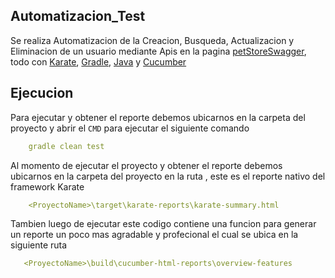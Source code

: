 ## Automatizacion_Test

Se realiza Automatizacion de la Creacion, Busqueda, Actualizacion y Eliminacion de un usuario mediante  Apis en la pagina [petStoreSwagger](https://petstore.swagger.io/), todo con [Karate](https://github.com/karatelabs/karate), [Gradle](https://gradle.org/), [Java](https://www.java.com/es/) y  [Cucumber](https://cucumber.io/)


## Ejecucion

Para ejecutar y obtener el reporte debemos ubicarnos en la carpeta del proyecto y abrir el `CMD` para ejecutar el siguiente comando

```yml
    gradle clean test 
```

Al momento de ejecutar el proyecto y obtener el reporte debemos ubicarnos en la carpeta del proyecto en la ruta , este es el reporte nativo del framework Karate
```yml
    <ProyectoName>\target\karate-reports\karate-summary.html
```

Tambien luego de ejecutar este codigo contiene  una funcion para generar un reporte un poco mas agradable y profecional el cual se ubica en la siguiente ruta 

```yml
   <ProyectoName>\build\cucumber-html-reports\overview-features
```


